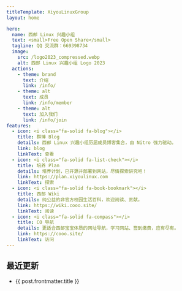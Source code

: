 ```yaml
---
titleTemplate: XiyouLinuxGroup
layout: home

hero:
  name: 西邮 Linux 兴趣小组
  text: <small>Free Open Share</small>
  tagline: QQ 交流群：669398734
  image:
    src: /logo2023_compressed.webp
    alt: 西邮 Linux 兴趣小组 Logo 2023
  actions:
    - theme: brand
      text: 介绍
      link: /info/
    - theme: alt
      text: 成员
      link: /info/member
    - theme: alt
      text: 加入我们
      link: /info/join
features:
  - icon: <i class="fa-solid fa-blog"></i>
    title: 群博 Blog
    details: 西邮 Linux 兴趣小组历届成员博客集合，由 Nitro 强力驱动。
    link: blog
    linkText: 查看
  - icon: <i class="fa-solid fa-list-check"></i>
    title: 培养 Plan
    details: 培养计划，已开源并部署到网站，尽情探索研究吧！
    link: https://plan.xiyoulinux.com
    linkText: 探索
  - icon: <i class="fa-solid fa-book-bookmark"></i>
    title: 西邮 Wiki
    details: 纯公益的非官方校园生活百科，欢迎阅读、贡献。
    link: https://wiki.cooo.site/
    linkText: 阅读
  - icon: <i class="fa-solid fa-compass"></i>
    title: CO 导航
    details: 更适合西邮宝宝体质的网址导航，学习网站、签到缴费，应有尽有。
    link: https://cooo.site/
    linkText: 访问
---
```


<script setup>
import { data } from '/.vitepress/data/archive.data'
const posts = data.filter(post => post.frontmatter.title)
</script>

## 最近更新

<ul>
  <li v-for="post of posts">
    <a :href="post.url">{{ post.frontmatter.title }}</a>
  </li>
</ul>
